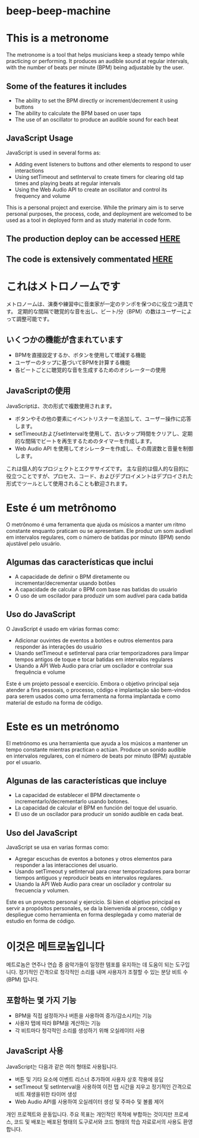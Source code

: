 # beep-beep-machine
<h1>This is a metronome</h1>
<p>The metronome is a tool that helps musicians keep a steady tempo while practicing or performing. It produces an audible sound at regular intervals, with the number of beats per minute (BPM) being adjustable by the user.</p>
<h2>Some of the features it includes</h2>
<ul>
  <li>The ability to set the BPM directly or increment/decrement it using buttons</li>
  <li>The ability to calculate the BPM based on user taps</li>
  <li>The use of an oscillator to produce an audible sound for each beat</li>
</ul>
<h2>JavaScript Usage</h2>
<p>JavaScript is used in several forms as:</p>
<ul>
  <li>Adding event listeners to buttons and other elements to respond to user interactions</li>
  <li>Using setTimeout and setInterval to create timers for clearing old tap times and playing beats at regular intervals</li>
  <li>Using the Web Audio API to create an oscillator and control its frequency and volume</li>
</ul>

<p>This is a personal project and exercise. While the primary aim is to serve personal purposes, the process, code, and deployment are welcomed to be used as a tool in deployed form and as study material in code form.</p>
<h2>The production deploy can be accessed <a href="https://retzilience.github.io/beep-beep-machine/">HERE</a></h2>
<h2>The code is extensively commentated <a href="https://github.com/Retzilience/beep-beep-machine/blob/main/commented-code.html">HERE</a></h2>



<h1>これはメトロノームです</h1>

<p>メトロノームは、演奏や練習中に音楽家が一定のテンポを保つのに役立つ道具です。 定期的な間隔で聴覚的な音を出し、ビート/分（BPM）の数はユーザーによって調整可能です。</p>

<h2>いくつかの機能が含まれています</h2>
<ul>
  <li>BPMを直接設定するか、ボタンを使用して増減する機能</li>
  <li>ユーザーのタップに基づいてBPMを計算する機能</li>
  <li>各ビートごとに聴覚的な音を生成するためのオシレーターの使用</li>
</ul>

<h2>JavaScriptの使用</h2>
<p>JavaScriptは、次の形式で複数使用されます。</p>
<ul>
  <li>ボタンやその他の要素にイベントリスナーを追加して、ユーザー操作に応答します。</li>
  <li>setTimeoutおよびsetIntervalを使用して、古いタップ時間をクリアし、定期的な間隔でビートを再生するためのタイマーを作成します。</li>
  <li>Web Audio API を使用してオシレーターを作成し、その周波数と音量を制御します。</li>
</ul>

<p>これは個人的なプロジェクトとエクササイズです。 主な目的は個人的な目的に役立つことですが、プロセス、コード、およびデプロイメントはデプロイされた形式でツールとして使用されることも歓迎されます。</p>



<h1>Este é um metrônomo</h1>

<p>O metrônomo é uma ferramenta que ajuda os músicos a manter um ritmo constante enquanto praticam ou se apresentam. Ele produz um som audível em intervalos regulares, com o número de batidas por minuto (BPM) sendo ajustável pelo usuário.</p>

<h2>Algumas das características que inclui</h2>
<ul>
  <li>A capacidade de definir o BPM diretamente ou incrementar/decrementar usando botões</li>
  <li>A capacidade de calcular o BPM com base nas batidas do usuário</li>
  <li>O uso de um oscilador para produzir um som audível para cada batida</li>
</ul>

<h2>Uso do JavaScript</h2>
<p>O JavaScript é usado em várias formas como:</p>
<ul>
  <li>Adicionar ouvintes de eventos a botões e outros elementos para responder às interações do usuário</li>
  <li>Usando setTimeout e setInterval para criar temporizadores para limpar tempos antigos de toque e tocar batidas em intervalos regulares</li>
  <li>Usando a API Web Audio para criar um oscilador e controlar sua frequência e volume</li>
</ul>

<p>Este é um projeto pessoal e exercício. Embora o objetivo principal seja atender a fins pessoais, o processo, código e implantação são bem-vindos para serem usados como uma ferramenta na forma implantada e como material de estudo na forma de código.</p>

<h1>Este es un metrónomo</h1>

<p>El metrónomo es una herramienta que ayuda a los músicos a mantener un tempo constante mientras practican o actúan. Produce un sonido audible en intervalos regulares, con el número de beats por minuto (BPM) ajustable por el usuario.</p>

<h2>Algunas de las características que incluye</h2>
<ul>
  <li>La capacidad de establecer el BPM directamente o incrementarlo/decrementarlo usando botones.</li>
  <li>La capacidad de calcular el BPM en función del toque del usuario.</li>
  <li>El uso de un oscilador para producir un sonido audible en cada beat.</li>
</ul>

<h2>Uso del JavaScript</h2>
<p>JavaScript se usa en varias formas como:</p>
<ul>
  <li>Agregar escuchas de eventos a botones y otros elementos para responder a las interacciones del usuario.</li>
  <li>Usando setTimeout y setInterval para crear temporizadores para borrar tiempos antiguos y reproducir beats en intervalos regulares.</li>
  <li>Usando la API Web Audio para crear un oscilador y controlar su frecuencia y volumen.</li>
</ul>

<p>Este es un proyecto personal y ejercicio. Si bien el objetivo principal es servir a propósitos personales, se da la bienvenida al proceso, código y despliegue como herramienta en forma desplegada y como material de estudio en forma de código.</p>



<h1>이것은 메트로놈입니다</h1>

<p>메트로놈은 연주나 연습 중 음악가들이 일정한 템포를 유지하는 데 도움이 되는 도구입니다. 정기적인 간격으로 청각적인 소리를 내며 사용자가 조절할 수 있는 분당 비트 수 (BPM) 입니다.</p>

<h2>포함하는 몇 가지 기능</h2>
<ul>
  <li>BPM을 직접 설정하거나 버튼을 사용하여 증가/감소시키는 기능</li>
  <li>사용자 탭에 따라 BPM을 계산하는 기능</li>
  <li>각 비트마다 청각적인 소리를 생성하기 위해 오실레이터 사용</li>
</ul>

<h2>JavaScript 사용</h2>
<p>JavaScript는 다음과 같은 여러 형태로 사용됩니다.</p>
<ul>
  <li>버튼 및 기타 요소에 이벤트 리스너 추가하여 사용자 상호 작용에 응답</li>
  <li>setTimeout 및 setInterval을 사용하여 이전 탭 시간을 지우고 정기적인 간격으로 비트 재생을위한 타이머 생성</li>
  <li>Web Audio API를 사용하여 오실레이터 생성 및 주파수 및 볼륨 제어</li>
</ul>

<p>개인 프로젝트와 운동입니다. 주요 목표는 개인적인 목적에 부합하는 것이지만 프로세스, 코드 및 배포는 배포된 형태의 도구로서와 코드 형태의 학습 자료로서의 사용도 환영합니다.</p>